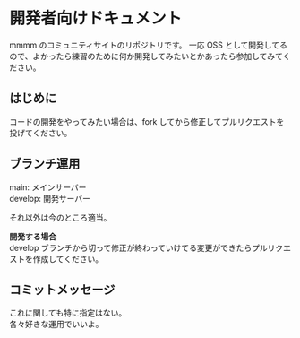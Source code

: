 # 開発者向けドキュメント

mmmm のコミュニティサイトのリポジトリです。
一応 OSS として開発してるので、よかったら練習のために何か開発してみたいとかあったら参加してみてください。

## はじめに

コードの開発をやってみたい場合は、fork してから修正してプルリクエストを投げてください。

## ブランチ運用

main: メインサーバー \
develop: 開発サーバー

それ以外は今のところ適当。

**開発する場合** \
develop ブランチから切って修正が終わっていけてる変更ができたらプルリクエストを作成してください。

## コミットメッセージ

これに関しても特に指定はない。\
各々好きな運用でいいよ。

